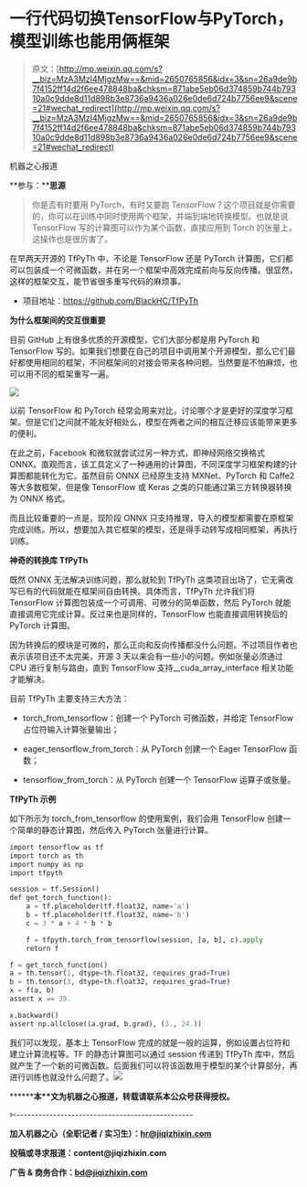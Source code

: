 # 一行代码切换TensorFlow与PyTorch，模型训练也能用俩框架

> 原文：[http://mp.weixin.qq.com/s?__biz=MzA3MzI4MjgzMw==&mid=2650765856&idx=3&sn=26a9de9b7f4152ff14d2f6ee478848ba&chksm=871abe5eb06d374859b744b79310a0c9dde8d11d898b3e8736a9436a026e0de6d724b7756ee9&scene=21#wechat_redirect](http://mp.weixin.qq.com/s?__biz=MzA3MzI4MjgzMw==&mid=2650765856&idx=3&sn=26a9de9b7f4152ff14d2f6ee478848ba&chksm=871abe5eb06d374859b744b79310a0c9dde8d11d898b3e8736a9436a026e0de6d724b7756ee9&scene=21#wechat_redirect)

机器之心报道

**参与：****思源**

> 你是否有时要用 PyTorch，有时又要跑 TensorFlow？这个项目就是你需要的，你可以在训练中同时使用两个框架，并端到端地转换模型。也就是说 TensorFlow 写的计算图可以作为某个函数，直接应用到 Torch 的张量上，这操作也是很厉害了。

在早两天开源的 TfPyTh 中，不论是 TensorFlow 还是 PyTorch 计算图，它们都可以包装成一个可微函数，并在另一个框架中高效完成前向与反向传播。很显然，这样的框架交互，能节省很多重写代码的麻烦事。

*   项目地址：https://github.com/BlackHC/TfPyTh

**为什么框架间的交互很重要**

目前 GitHub 上有很多优质的开源模型，它们大部分都是用 PyTorch 和 TensorFlow 写的。如果我们想要在自己的项目中调用某个开源模型，那么它们最好都使用相同的框架，不同框架间的对接会带来各种问题。当然要是不怕麻烦，也可以用不同的框架重写一遍。

![](../Images/04232987d2fbd878e90d1c26fc31bc41.jpg)

以前 TensorFlow 和 PyTorch 经常会用来对比，讨论哪个才是更好的深度学习框架。但是它们之间就不能友好相处么，模型在两者之间的相互迁移应该能带来更多的便利。

在此之前，Facebook 和微软就尝试过另一种方式，即神经网络交换格式 ONNX。直观而言，该工具定义了一种通用的计算图，不同深度学习框架构建的计算图都能转化为它。虽然目前 ONNX 已经原生支持 MXNet、PyTorch 和 Caffe2 等大多数框架，但是像 TensorFlow 或 Keras 之类的只能通过第三方转换器转换为 ONNX 格式。

而且比较重要的一点是，现阶段 ONNX 只支持推理，导入的模型都需要在原框架完成训练。所以，想要加入其它框架的模型，还是得手动转写成相同框架，再执行训练。

**神奇的转换库 TfPyTh**

既然 ONNX 无法解决训练问题，那么就轮到 TfPyTh 这类项目出场了，它无需改写已有的代码就能在框架间自由转换。具体而言，TfPyTh 允许我们将 TensorFlow 计算图包装成一个可调用、可微分的简单函数，然后 PyTorch 就能直接调用它完成计算。反过来也是同样的，TensorFlow 也能直接调用转换后的 PyTorch 计算图。

因为转换后的模块是可微的，那么正向和反向传播都没什么问题。不过项目作者也表示该项目还不太完美，开源 3 天以来会有一些小的问题。例如张量必须通过 CPU 进行复制与路由，直到 TensorFlow 支持__cuda_array_interface 相关功能才能解决。

目前 TfPyTh 主要支持三大方法：

*   torch_from_tensorflow：创建一个 PyTorch 可微函数，并给定 TensorFlow 占位符输入计算张量输出；

*   eager_tensorflow_from_torch：从 PyTorch 创建一个 Eager TensorFlow 函数；

*   tensorflow_from_torch：从 PyTorch 创建一个 TensorFlow 运算子或张量。

**TfPyTh 示例**

如下所示为 torch_from_tensorflow 的使用案例，我们会用 TensorFlow 创建一个简单的静态计算图，然后传入 PyTorch 张量进行计算。

```py
import tensorflow as tf
import torch as th
import numpy as np
import tfpyth

session = tf.Session()
def get_torch_function():
    a = tf.placeholder(tf.float32, name='a')
    b = tf.placeholder(tf.float32, name='b')
    c = 3 * a + 4 * b * b

    f = tfpyth.torch_from_tensorflow(session, [a, b], c).apply
    return f

f = get_torch_function()
a = th.tensor(1, dtype=th.float32, requires_grad=True)
b = th.tensor(3, dtype=th.float32, requires_grad=True)
x = f(a, b)
assert x == 39.

x.backward()
assert np.allclose((a.grad, b.grad), (3., 24.)) 
```

我们可以发现，基本上 TensorFlow 完成的就是一般的运算，例如设置占位符和建立计算流程等。TF 的静态计算图可以通过 session 传递到 TfPyTh 库中，然后就产生了一个新的可微函数。后面我们可以将该函数用于模型的某个计算部分，再进行训练也就没什么问题了。******![](../Images/98db554c57db91144fde9866558fb8c3.jpg)******

********本****文为机器之心报道，**转载请联系本公众号获得授权****。**

✄------------------------------------------------

**加入机器之心（全职记者 / 实习生）：hr@jiqizhixin.com**

**投稿或寻求报道：**content**@jiqizhixin.com**

**广告 & 商务合作：bd@jiqizhixin.com**